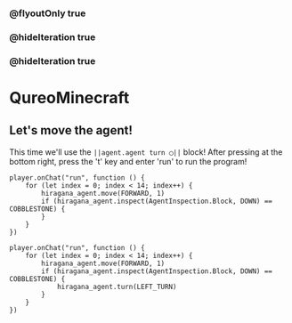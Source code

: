 ### @flyoutOnly true
### @hideIteration true
### @hideIteration true
# QureoMinecraft

## Let's move the agent!

This time we'll use the ``||agent.agent turn ◯||`` block!
After pressing [](https://raw.githubusercontent.com/camp-minecraft/TechkidsCampTutorial/master/images/playbutton.png) at the bottom right, press the 't' key and enter 'run' to run the program!

```template
player.onChat("run", function () {
    for (let index = 0; index < 14; index++) {
        hiragana_agent.move(FORWARD, 1)
        if (hiragana_agent.inspect(AgentInspection.Block, DOWN) == COBBLESTONE) {
        }
    }
})
```
```ghost
player.onChat("run", function () {
    for (let index = 0; index < 14; index++) {
        hiragana_agent.move(FORWARD, 1)
        if (hiragana_agent.inspect(AgentInspection.Block, DOWN) == COBBLESTONE) {
            hiragana_agent.turn(LEFT_TURN)
        }
    }
})
```